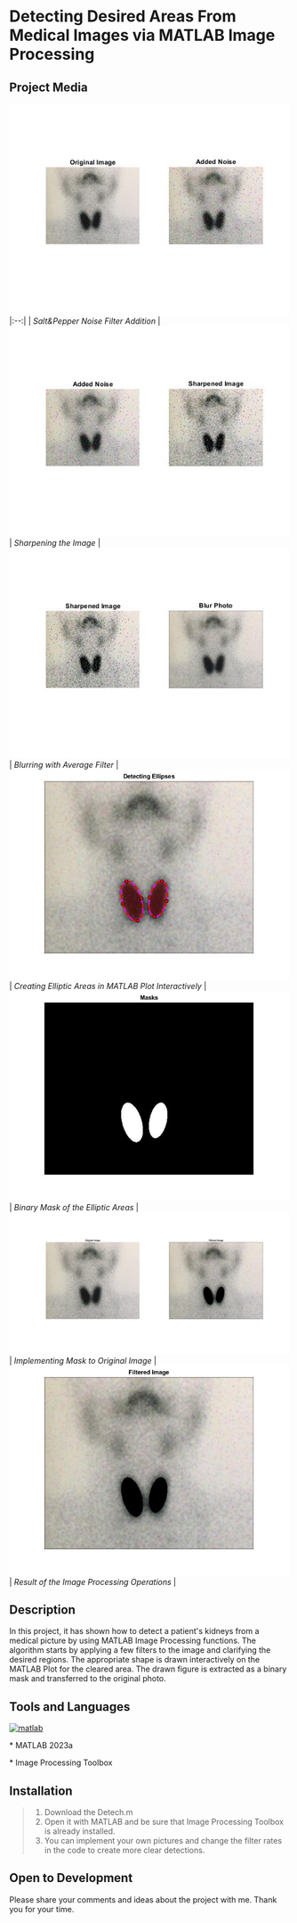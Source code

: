 # Detecting Desired Areas From Medical Images via MATLAB Image Processing

## Project Media
![Dxxxxx](https://github.com/omerfaruktekin13/DetectingDesiredAreasFromImage/blob/main/Media/1.jpg "Deneme ")
|:--:|
| *Salt&Pepper Noise Filter Addition* |
![Dxxxxx](https://github.com/omerfaruktekin13/DetectingDesiredAreasFromImage/blob/main/Media/2.jpg "Deneme ")
| *Sharpening the Image* |
![Dxxxxx](https://github.com/omerfaruktekin13/DetectingDesiredAreasFromImage/blob/main/Media/3.jpg "Deneme ") 
| *Blurring with Average Filter* |
![Dxxxxx](https://github.com/omerfaruktekin13/DetectingDesiredAreasFromImage/blob/main/Media/4.jpg "Deneme ") 
| *Creating Elliptic Areas in MATLAB Plot Interactively* |
![Dxxxxx](https://github.com/omerfaruktekin13/DetectingDesiredAreasFromImage/blob/main/Media/5.jpg "Deneme ") 
| *Binary Mask of the Elliptic Areas* |
![Dxxxxx](https://github.com/omerfaruktekin13/DetectingDesiredAreasFromImage/blob/main/Media/6.jpg "Deneme ") 
| *Implementing Mask to Original Image* |
![Dxxxxx](https://github.com/omerfaruktekin13/DetectingDesiredAreasFromImage/blob/main/Media/7.jpg "Deneme ") 
| *Result of the Image Processing Operations* |

## Description
In this project, it has shown how to detect a patient's kidneys from a medical picture by using MATLAB Image Processing functions. The algorithm starts by applying a few filters to the image and clarifying the desired regions. The appropriate shape is drawn interactively on the MATLAB Plot for the cleared area. The drawn figure is extracted as a binary mask and transferred to the original photo.

## Tools and Languages
<a href="https://www.mathworks.com/" target="_blank" rel="noreferrer"> <img src="https://upload.wikimedia.org/wikipedia/commons/2/21/Matlab_Logo.png" alt="matlab" width="40" height="40"/> </a>
<p> * MATLAB 2023a </p>
<p> * Image Processing Toolbox </p>

## Installation
> 1. Download the Detech.m
> 2. Open it with MATLAB and be sure that Image Processing Toolbox is already installed.
> 3. You can implement your own pictures and change the filter rates in the code to create more clear detections.

## Open to Development
Please share your comments and ideas about the project with me. Thank you for your time.
